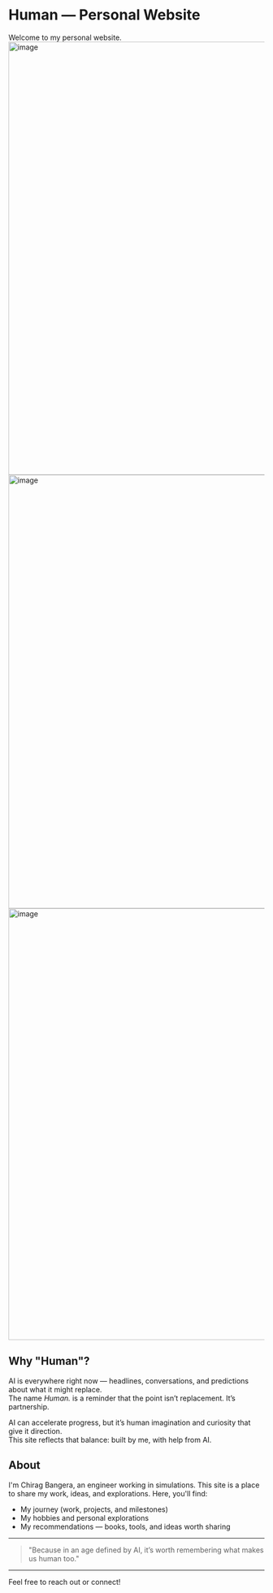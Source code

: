 
# Human — Personal Website

Welcome to my personal website.
<img width="1510" height="853" alt="image" src="https://github.com/user-attachments/assets/79751226-2529-4381-8092-f18df56a18e5" />
<img width="1511" height="854" alt="image" src="https://github.com/user-attachments/assets/0ac9544e-6a78-4d7d-8e94-2d5510d8db8f" />
<img width="1508" height="850" alt="image" src="https://github.com/user-attachments/assets/a892ba95-e1bd-49d7-a2a7-85ea71c2e382" />

## Why "Human"?

AI is everywhere right now — headlines, conversations, and predictions about what it might replace.  
The name *Human.* is a reminder that the point isn’t replacement. It’s partnership.  

AI can accelerate progress, but it’s human imagination and curiosity that give it direction.  
This site reflects that balance: built by me, with help from AI.  

## About

I'm Chirag Bangera, an engineer working in simulations. This site is a place to share my work, ideas, and explorations. Here, you'll find:  
- My journey (work, projects, and milestones)  
- My hobbies and personal explorations  
- My recommendations — books, tools, and ideas worth sharing    

---

> "Because in an age defined by AI, it’s worth remembering what makes us human too."

---

Feel free to reach out or connect!

